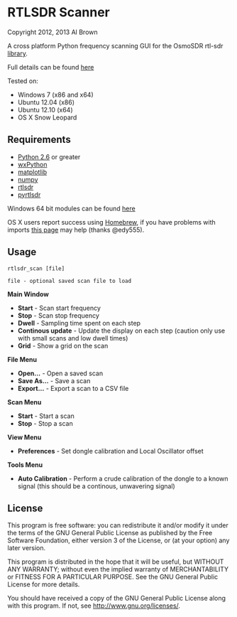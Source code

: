 # RTLSDR Scanner #

Copyright 2012, 2013 Al Brown


A cross platform Python frequency scanning GUI for the OsmoSDR rtl-sdr [library](http://sdr.osmocom.org/trac/wiki/rtl-sdr).

Full details can be found [here](http://eartoearoak.com/software/rtlsdr-scanner)

Tested on:

- Windows 7 (x86 and x64)
- Ubuntu 12.04 (x86)
- Ubuntu 12.10 (x64)
- OS X Snow Leopard

## Requirements ##

- [Python 2.6](http://www.python.org) or greater
- [wxPython](http://www.wxpython.org/)
- [matplotlib](http://matplotlib.org/)
- [numpy](http://www.numpy.org/)
- [rtlsdr](http://sdr.osmocom.org/trac/wiki/rtl-sdr)
- [pyrtlsdr](https://github.com/roger-/pyrtlsdr)

Windows 64 bit modules can be found [here](http://www.lfd.uci.edu/~gohlke/pythonlibs/)

OS X users report success using [Homebrew](http://mxcl.github.com/homebrew/), if you have problems with imports [this page](http://stackoverflow.com/questions/5121574/wxpython-import-error) may help (thanks @edy555).

## Usage ##

`rtlsdr_scan [file]`

    file - optional saved scan file to load

**Main Window**

- **Start** - Scan start frequency
- **Stop** - Scan stop frequency
- **Dwell** - Sampling time spent on each step
- **Continous update** - Update the display on each step (caution only use with small scans and low dwell times)
- **Grid** - Show a grid on the scan

**File Menu**

- **Open...** - Open a saved scan
- **Save As...** - Save a scan
- **Export...** - Export a scan to a CSV file

**Scan Menu**

- **Start** - Start a scan
- **Stop** - Stop a scan

**View Menu**

- **Preferences** - Set dongle calibration and Local Oscillator offset

**Tools Menu**

- **Auto Calibration** - Perform a crude calibration of the dongle to a known signal (this should be a continous, unwavering signal)

## License ##

This program is free software: you can redistribute it and/or modify
it under the terms of the GNU General Public License as published by
the Free Software Foundation, either version 3 of the License, or
(at your option) any later version.

This program is distributed in the hope that it will be useful,
but WITHOUT ANY WARRANTY; without even the implied warranty of
MERCHANTABILITY or FITNESS FOR A PARTICULAR PURPOSE.  See the
GNU General Public License for more details.

You should have received a copy of the GNU General Public License
along with this program.  If not, see <http://www.gnu.org/licenses/>.